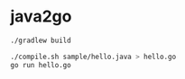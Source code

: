 # java2go

```bash
./gradlew build
```

```bash
./compile.sh sample/hello.java > hello.go
go run hello.go
```